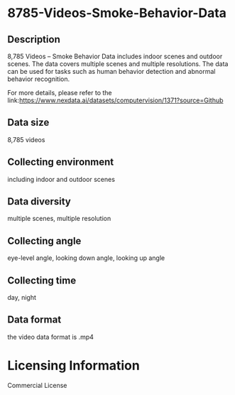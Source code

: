 # 8785-Videos-Smoke-Behavior-Data

## Description
8,785 Videos – Smoke Behavior Data includes indoor scenes and outdoor scenes. The data covers multiple scenes and multiple resolutions. The data can be used for tasks such as human behavior detection and abnormal behavior recognition.

For more details, please refer to the link:https://www.nexdata.ai/datasets/computervision/1371?source=Github


## Data size
8,785 videos
## Collecting environment
including indoor and outdoor scenes
## Data diversity
multiple scenes, multiple resolution
## Collecting angle
eye-level angle, looking down angle, looking up angle
## Collecting time
day, night
## Data format
the video data format is .mp4
# Licensing Information
Commercial License
